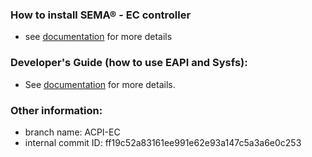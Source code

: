 
### How to install SEMA® - EC controller
* see [documentation](https://adlinktech.github.io/sema/HowToInstallonLinux.html) for more details

### Developer's Guide (how to use EAPI and Sysfs): 
* See [documentation](https://adlinktech.github.io/sema/DeveloperGuide.html) for more details.

   
### Other information:
* branch name: ACPI-EC
* internal commit ID: ff19c52a83161ee991e62e93a147c5a3a6e0c253

